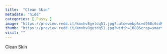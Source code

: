 ```yaml
---
title:  "Clean Skin"
metadate: "hide"
categories: [ Pussy ]
image: "https://preview.redd.it/kmxhv8getdq51.jpg?auto=webp&s=d950c6cd9626c8e4edb61aa3be6ca07329a4f74d"
thumb: "https://preview.redd.it/kmxhv8getdq51.jpg?width=1080&crop=smart&auto=webp&s=e16f85d3652fe4df054ade0bfeb4135d4509e813"
visit: ""
---
```

Clean Skin
